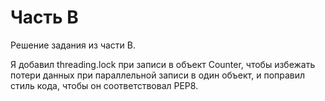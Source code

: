 # Часть B
Решение задания из части B.

Я добавил threading.lock при записи в объект Counter, чтобы избежать потери данных при параллельной записи в один объект, и поправил стиль кода, чтобы он соответствовал PEP8.

